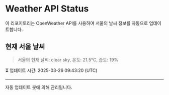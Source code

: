 
# Weather API Status

이 리포지토리는 OpenWeather API를 사용하여 서울의 날씨 정보를 자동으로 업데이트합니다.

## 현재 서울 날씨
> 서울의 현재 날씨: clear sky, 온도: 21.5°C, 습도: 19%

⏳ 업데이트 시간: 2025-03-26 09:43:20 (UTC)

---
자동 업데이트 봇에 의해 관리됩니다.
